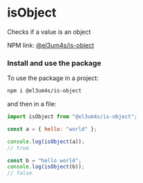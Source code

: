 # isObject

Checks if a value is an object

NPM link: [@el3um4s/is-object](https://www.npmjs.com/package/@el3um4s/is-object)

### Install and use the package

To use the package in a project:

```bash
npm i @el3um4s/is-object
```

and then in a file:

```js
import isObject from "@el3um4s/is-object";

const a = { hello: "world" };

console.log(isObject(a));
// true

const b = "hello world";
console.log(isObject(b));
// false
```
